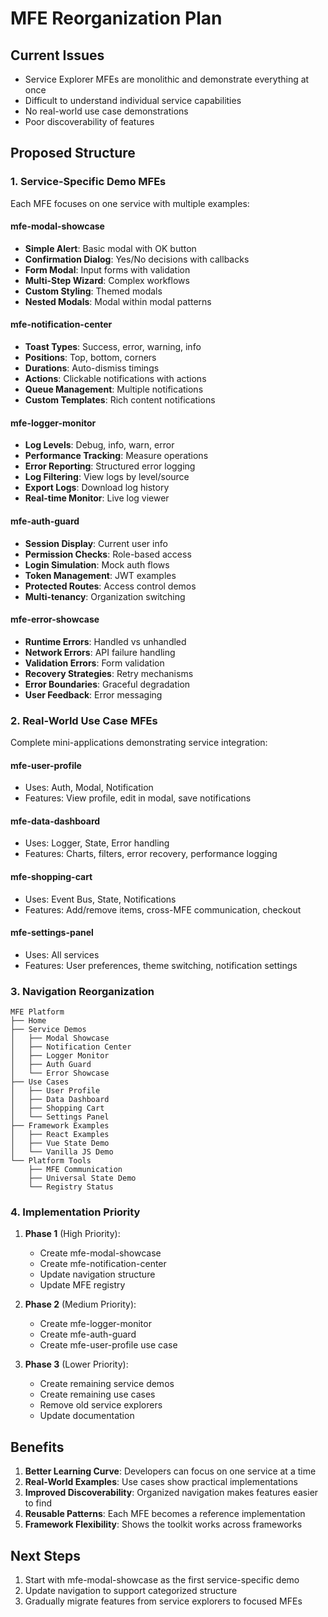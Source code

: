 # MFE Reorganization Plan

## Current Issues
- Service Explorer MFEs are monolithic and demonstrate everything at once
- Difficult to understand individual service capabilities
- No real-world use case demonstrations
- Poor discoverability of features

## Proposed Structure

### 1. Service-Specific Demo MFEs
Each MFE focuses on one service with multiple examples:

#### mfe-modal-showcase
- **Simple Alert**: Basic modal with OK button
- **Confirmation Dialog**: Yes/No decisions with callbacks
- **Form Modal**: Input forms with validation
- **Multi-Step Wizard**: Complex workflows
- **Custom Styling**: Themed modals
- **Nested Modals**: Modal within modal patterns

#### mfe-notification-center
- **Toast Types**: Success, error, warning, info
- **Positions**: Top, bottom, corners
- **Durations**: Auto-dismiss timings
- **Actions**: Clickable notifications with actions
- **Queue Management**: Multiple notifications
- **Custom Templates**: Rich content notifications

#### mfe-logger-monitor
- **Log Levels**: Debug, info, warn, error
- **Performance Tracking**: Measure operations
- **Error Reporting**: Structured error logging
- **Log Filtering**: View logs by level/source
- **Export Logs**: Download log history
- **Real-time Monitor**: Live log viewer

#### mfe-auth-guard
- **Session Display**: Current user info
- **Permission Checks**: Role-based access
- **Login Simulation**: Mock auth flows
- **Token Management**: JWT examples
- **Protected Routes**: Access control demos
- **Multi-tenancy**: Organization switching

#### mfe-error-showcase
- **Runtime Errors**: Handled vs unhandled
- **Network Errors**: API failure handling
- **Validation Errors**: Form validation
- **Recovery Strategies**: Retry mechanisms
- **Error Boundaries**: Graceful degradation
- **User Feedback**: Error messaging

### 2. Real-World Use Case MFEs
Complete mini-applications demonstrating service integration:

#### mfe-user-profile
- Uses: Auth, Modal, Notification
- Features: View profile, edit in modal, save notifications

#### mfe-data-dashboard
- Uses: Logger, State, Error handling
- Features: Charts, filters, error recovery, performance logging

#### mfe-shopping-cart
- Uses: Event Bus, State, Notifications
- Features: Add/remove items, cross-MFE communication, checkout

#### mfe-settings-panel
- Uses: All services
- Features: User preferences, theme switching, notification settings

### 3. Navigation Reorganization

```
MFE Platform
├── Home
├── Service Demos
│   ├── Modal Showcase
│   ├── Notification Center
│   ├── Logger Monitor
│   ├── Auth Guard
│   └── Error Showcase
├── Use Cases
│   ├── User Profile
│   ├── Data Dashboard
│   ├── Shopping Cart
│   └── Settings Panel
├── Framework Examples
│   ├── React Examples
│   ├── Vue State Demo
│   └── Vanilla JS Demo
└── Platform Tools
    ├── MFE Communication
    ├── Universal State Demo
    └── Registry Status
```

### 4. Implementation Priority

1. **Phase 1** (High Priority):
   - Create mfe-modal-showcase
   - Create mfe-notification-center
   - Update navigation structure
   - Update MFE registry

2. **Phase 2** (Medium Priority):
   - Create mfe-logger-monitor
   - Create mfe-auth-guard
   - Create mfe-user-profile use case

3. **Phase 3** (Lower Priority):
   - Create remaining service demos
   - Create remaining use cases
   - Remove old service explorers
   - Update documentation

## Benefits

1. **Better Learning Curve**: Developers can focus on one service at a time
2. **Real-World Examples**: Use cases show practical implementations
3. **Improved Discoverability**: Organized navigation makes features easier to find
4. **Reusable Patterns**: Each MFE becomes a reference implementation
5. **Framework Flexibility**: Shows the toolkit works across frameworks

## Next Steps

1. Start with mfe-modal-showcase as the first service-specific demo
2. Update navigation to support categorized structure
3. Gradually migrate features from service explorers to focused MFEs